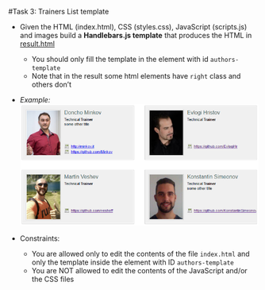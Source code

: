 #Task 3: Trainers List template

- Given the HTML (index.html), CSS (styles.css), JavaScript (scripts.js) and images build a **Handlebars.js template** that produces the HTML in [result.html](https://rawgit.com/TelerikAcademy/JavaScript-UI-and-DOM/master/Workshops/jQuery-and-templates/list-template/task/tasks/result.html)
  - You should only fill the template in the element with id `authors-template`
  - Note that in the result some html elements have `right` class and others don’t
  
- _Example:_
  <img src="result/result.png" />
  
- Constraints:
  - You are allowed only to edit the contents of the file `index.html` and only the template inside the element with ID `authors-template`
  - You are NOT allowed to edit the contents of the JavaScript and/or the CSS files